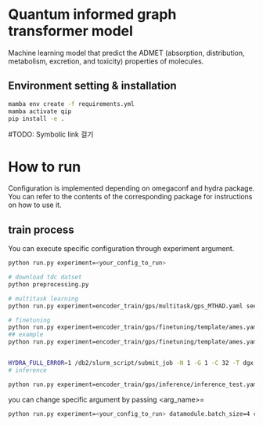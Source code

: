 # Quantum informed graph transformer model
Machine learning model that predict the ADMET (absorption, distribution, metabolism, excretion, and toxicity) properties of molecules.

## Environment setting & installation
```bash
mamba env create -f requirements.yml
mamba activate qip
pip install -e .
```
#TODO: Symbolic link 걸기
# How to run
Configuration is implemented depending on omegaconf and hydra package. 
You can refer to the contents of the corresponding package for instructions on how to use it.

## train process
You can execute specific configuration through experiment argument.
```bash
python run.py experiment=<your_config_to_run>

# download tdc datset
python preprocessing.py

# multitask learning
python run.py experiment=encoder_train/gps/multitask/gps_MTHAD.yaml seed=8272

# finetuning
python run.py experiment=encoder_train/gps/finetuning/template/ames.yaml seed=8272 system.checkpoint_path={saved_multitask_weight.ckpt}
## example 
python run.py experiment=encoder_train/gps/finetuning/template/ames.yaml seed=8272 system.checkpoint_path=${model_dir}/multitask_weight_HAD.ckpt


HYDRA_FULL_ERROR=1 /db2/slurm_script/submit_job -N 1 -G 1 -C 32 -T dgx env MASTER_PORT=45100 /db2/users/jungwookim/mambaforge-pypy3/envs/grpe/bin/python run.py experiment=encoder_train/gps/finetuning/template/ames.yaml seed=8272 system.checkpoint_path=./saved_model/multitask_weight_HAD.ckpt
# inference

python run.py experiment=encoder_train/gps/inference/inference_test.yaml seed=8272
```


you can change specific argument by passing <arg_name>=<value>
```bash
python run.py experiment=<your_config_to_run> datamodule.batch_size=4 callbacks=early_stopping
```
